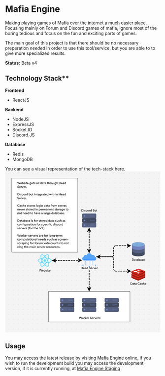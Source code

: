 # Mafia Engine

Making playing games of Mafia over the internet a much easier place. Focusing mainly on Forum and Discord games of mafia, ignore most of the boring tedious and focus on the fun and exciting parts of games.

The main goal of this project is that there should be no necessary preperation _needed_ in order to use this tool/service, but you are able to to give more specialized results.

**Status:** Beta v4

## Technology Stack\*\*

**Frontend**

-   ReactJS

**Backend**

-   NodeJS
-   ExpressJS
-   Socket.IO
-   Discord.JS

**Database**

-   Redis
-   MongoDB

You can see a visual representation of the tech-stack here.
![tech stack architecture](https://github.com/JacksonVirgo/Mafia-Engine/blob/main/blob/main_architecture.png?raw=true)

## Usage

You may access the latest release by visiting [Mafia Engine](http://mafiaengine.com) online, if you wish to run the development build you may access the development version, if it is currently running, at [Mafia Engine Staging](http://stage.mafiaengine.com)
